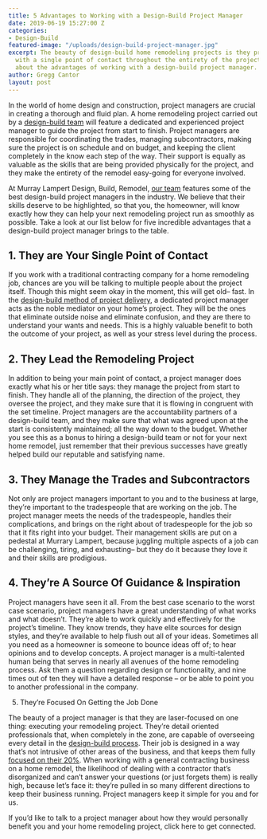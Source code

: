 ```yaml
---
title: 5 Advantages to Working with a Design-Build Project Manager
date: 2019-06-19 15:27:00 Z
categories:
- Design-Build
featured-image: "/uploads/design-build-project-manager.jpg"
excerpt: The beauty of design-build home remodeling projects is they provide the homeowner
  with a single point of contact throughout the entirety of the project. Learn more
  about the advantages of working with a design-build project manager.
author: Gregg Cantor
layout: post
---
```


In the world of home design and construction, project managers are crucial in creating a thorough and fluid plan. A home remodeling project carried out by a [design-build team](/san-diego-design-build-contractors) will feature a dedicated and experienced project manager to guide the project from start to finish. Project managers are responsible for coordinating the trades, managing subcontractors, making sure the project is on schedule and on budget, and keeping the client completely in the know each step of the way. Their support is equally as valuable as the skills that are being provided physically for the project, and they make the entirety of the remodel easy-going for everyone involved.

At Murray Lampert Design, Build, Remodel, [our team](/about-murray-lampert-design-build-remodel) features some of the best design-build project managers in the industry. We believe that their skills deserve to be highlighted, so that you, the homeowner, will know exactly how they can help your next remodeling project run as smoothly as possible. Take a look at our list below for five incredible advantages that a design-build project manager brings to the table.

## 1. They are Your Single Point of Contact

If you work with a traditional contracting company for a home remodeling job, chances are you will be talking to multiple people about the project itself. Though this might seem okay in the moment, this will get old– fast. In the [design-build method of project delivery](https://dbia.org/what-is-design-build/), a dedicated project manager acts as the noble mediator on your home’s project. They will be the ones that eliminate outside noise and eliminate confusion, and they are there to understand your wants and needs. This is a highly valuable benefit to both the outcome of your project, as well as your stress level during the process. 

## 2. They Lead the Remodeling Project

In addition to being your main point of contact, a project manager does exactly what his or her title says: they manage the project from start to finish. They handle all of the planning, the direction of the project, they oversee the project, and they make sure that it is flowing in congruent with the set timeline. Project managers are the accountability partners of a design-build team, and they make sure that what was agreed upon at the start is consistently maintained; all the way down to the budget. Whether you see this as a bonus to hiring a design-build team or not for your next home remodel, just remember that their previous successes have greatly helped build our reputable and satisfying name. 

## 3. They Manage the Trades and Subcontractors

Not only are project managers important to you and to the business at large, they’re important to the tradespeople that are working on the job. The project manager meets the needs of the tradespeople, handles their complications, and brings on the right about of tradespeople for the job so that it fits right into your budget. Their management skills are put on a pedestal at Murrary Lampert, because juggling multiple aspects of a job can be challenging, tiring, and exhausting– but they do it because they love it and their skills are prodigious.

## 4. They’re A Source Of Guidance & Inspiration

Project managers have seen it all. From the best case scenario to the worst case scenario, project managers have a great understanding of what works and what doesn’t. They’re able to work quickly and effectively for the project’s timeline. They know trends, they have elite sources for design styles, and they’re available to help flush out all of your ideas. Sometimes all you need as a homeowner is someone to bounce ideas off of; to hear opinions and to develop concepts. A project manager is a multi-talented human being that serves in nearly all avenues of the home remodeling process. Ask them a question regarding design or functionality, and nine times out of ten they will have a detailed response – or be able to point you to another professional in the company. 

5. They’re Focused On Getting the Job Done
 
The beauty of a project manager is that they are laser-focused on one thing: executing your remodeling project. They’re detail oriented professionals that, when completely in the zone, are capable of overseeing every detail in the [design-build process](/infographic-visual-guide-to-the-design-build-process/). Their job is designed in a way that’s not intrusive of other areas of the business, and that keeps them fully [focused on their 20%](https://medium.com/swlh/to-get-real-stuff-done-focus-on-the-20-of-your-work-that-leads-to-80-of-your-results-e8d7ce9bc14e). When working with a general contracting business on a home remodel, the likelihood of dealing with a contractor that’s disorganized and can’t answer your questions (or just forgets them) is really high, because let’s face it: they’re pulled in so many different directions to keep their business running. Project managers keep it simple for you and for us.

If you’d like to talk to a project manager about how they would personally benefit you and your home remodeling project, click here to get connected.